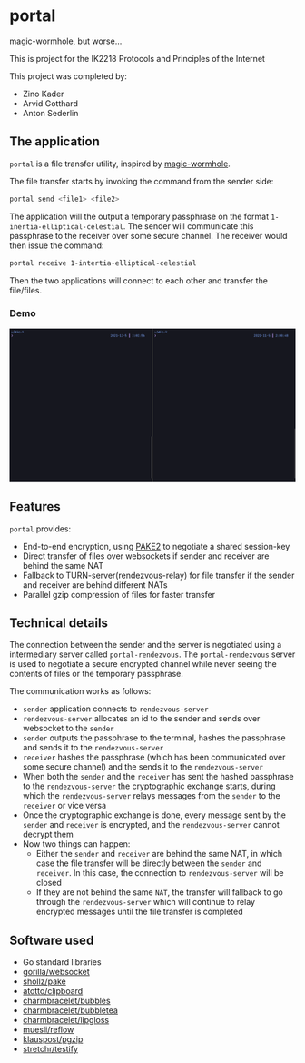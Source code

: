 # portal
magic-wormhole, but worse...

This is project for the IK2218 Protocols and Principles of the Internet

This project was completed by:

- Zino Kader
- Arvid Gotthard 
- Anton Sederlin


## The application

`portal` is a file transfer utility, inspired by [magic-wormhole](https://github.com/magic-wormhole/magic-wormhole).

The file transfer starts by invoking the command from the sender side:

```bash
portal send <file1> <file2>
```

The application will the output a temporary passphrase on the format `1-inertia-elliptical-celestial`. 
The sender will communicate this passphrase to the receiver over some secure channel. The receiver would then issue the command:

```bash
portal receive 1-intertia-elliptical-celestial
```

Then the two applications will connect to each other and transfer the file/files.

### Demo

![demo](./assets/demo.gif)

## Features

`portal` provides:

- End-to-end encryption, using [PAKE2](https://en.wikipedia.org/wiki/Password-authenticated_key_agreement) to negotiate a shared session-key
- Direct transfer of files over websockets if sender and receiver are behind the same NAT
- Fallback to TURN-server(rendezvous-relay) for file transfer if the sender and receiver are behind different NATs
- Parallel gzip compression of files for faster transfer

## Technical details

The connection between the sender and the server is negotiated using a intermediary server called `portal-rendezvous`. The `portal-rendezvous` server is used to negotiate a secure encrypted channel while never seeing the contents of files or the temporary passphrase.

The communication works as follows:

- `sender` application connects to `rendezvous-server`
- `rendezvous-server` allocates an id to the sender and sends over websocket to the `sender`
- `sender` outputs the passphrase to the terminal, hashes the passphrase and sends it to the `rendezvous-server`
- `receiver` hashes the passphrase (which has been communicated over some secure channel) and the sends it to the `rendezvous-server`
- When both the `sender` and the `receiver` has sent the hashed passphrase to the `rendezvous-server` the cryptographic exchange starts, during which the `rendezvous-server` relays messages from the `sender` to the `receiver` or vice versa
- Once the cryptographic exchange is done, every message sent by the `sender` and `receiver` is encrypted, and the `rendezvous-server` cannot decrypt them
- Now two things can happen: 
  - Either the `sender` and `receiver` are behind the same NAT, in which case the file transfer will be directly between the `sender` and `receiver`. In this case, the connection to `rendezvous-server` will be closed
  - If they are not behind the same `NAT`, the transfer will fallback to go through the `rendezvous-server` which will continue to relay encrypted messages until the file transfer is completed


## Software used

- Go standard libraries
- [gorilla/websocket](https://github.com/gorilla/websocket)
- [shollz/pake](https://github.com/schollz/pake)
- [atotto/clipboard](https://github.com/atotto/clipboard)
- [charmbracelet/bubbles](github.com/charmbracelet/bubbles)
- [charmbracelet/bubbletea](github.com/charmbracelet/bubbletea)
- [charmbracelet/lipgloss](github.com/charmbracelet/lipgloss)
- [muesli/reflow](http://github.com/muesli/reflow)
- [klauspost/pgzip](github.com/klauspost/pgzip)
- [stretchr/testify](github.com/stretchr/testify)

